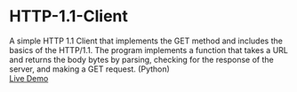 # HTTP-1.1-Client
A simple HTTP 1.1 Client that implements the GET method and includes the basics of the HTTP/1.1.  The program implements a function that takes a URL and returns the body bytes by parsing, checking for the response of the server, and making a GET request. (Python)  
[Live Demo](https://replit.com/@Alexisrz/HTTP-11-Client#main.py)
